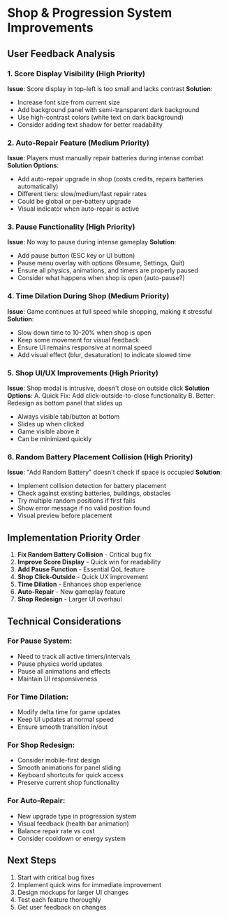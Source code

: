 # Shop & Progression System Improvements

## User Feedback Analysis

### 1. **Score Display Visibility** (High Priority)
**Issue**: Score display in top-left is too small and lacks contrast
**Solution**: 
- Increase font size from current size
- Add background panel with semi-transparent dark background
- Use high-contrast colors (white text on dark background)
- Consider adding text shadow for better readability

### 2. **Auto-Repair Feature** (Medium Priority)
**Issue**: Players must manually repair batteries during intense combat
**Solution Options**:
- Add auto-repair upgrade in shop (costs credits, repairs batteries automatically)
- Different tiers: slow/medium/fast repair rates
- Could be global or per-battery upgrade
- Visual indicator when auto-repair is active

### 3. **Pause Functionality** (High Priority)
**Issue**: No way to pause during intense gameplay
**Solution**:
- Add pause button (ESC key or UI button)
- Pause menu overlay with options (Resume, Settings, Quit)
- Ensure all physics, animations, and timers are properly paused
- Consider what happens when shop is open (auto-pause?)

### 4. **Time Dilation During Shop** (Medium Priority)
**Issue**: Game continues at full speed while shopping, making it stressful
**Solution**:
- Slow down time to 10-20% when shop is open
- Keep some movement for visual feedback
- Ensure UI remains responsive at normal speed
- Add visual effect (blur, desaturation) to indicate slowed time

### 5. **Shop UI/UX Improvements** (High Priority)
**Issue**: Shop modal is intrusive, doesn't close on outside click
**Solution Options**:
A. Quick Fix: Add click-outside-to-close functionality
B. Better: Redesign as bottom panel that slides up
   - Always visible tab/button at bottom
   - Slides up when clicked
   - Game visible above it
   - Can be minimized quickly

### 6. **Random Battery Placement Collision** (High Priority)
**Issue**: "Add Random Battery" doesn't check if space is occupied
**Solution**:
- Implement collision detection for battery placement
- Check against existing batteries, buildings, obstacles
- Try multiple random positions if first fails
- Show error message if no valid position found
- Visual preview before placement

## Implementation Priority Order

1. **Fix Random Battery Collision** - Critical bug fix
2. **Improve Score Display** - Quick win for readability
3. **Add Pause Function** - Essential QoL feature
4. **Shop Click-Outside** - Quick UX improvement
5. **Time Dilation** - Enhances shop experience
6. **Auto-Repair** - New gameplay feature
7. **Shop Redesign** - Larger UI overhaul

## Technical Considerations

### For Pause System:
- Need to track all active timers/intervals
- Pause physics world updates
- Pause all animations and effects
- Maintain UI responsiveness

### For Time Dilation:
- Modify delta time for game updates
- Keep UI updates at normal speed
- Ensure smooth transition in/out

### For Shop Redesign:
- Consider mobile-first design
- Smooth animations for panel sliding
- Keyboard shortcuts for quick access
- Preserve current shop functionality

### For Auto-Repair:
- New upgrade type in progression system
- Visual feedback (health bar animation)
- Balance repair rate vs cost
- Consider cooldown or energy system

## Next Steps
1. Start with critical bug fixes
2. Implement quick wins for immediate improvement
3. Design mockups for larger UI changes
4. Test each feature thoroughly
5. Get user feedback on changes